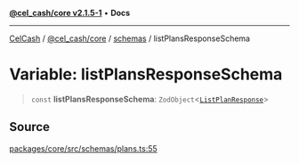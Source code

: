 [**@cel_cash/core v2.1.5-1**](../../README.md) • **Docs**

***

[CelCash](../../../../README.md) / [@cel\_cash/core](../../README.md) / [schemas](../README.md) / listPlansResponseSchema

# Variable: listPlansResponseSchema

> `const` **listPlansResponseSchema**: `ZodObject`\<[`ListPlanResponse`](../../index/type-aliases/ListPlanResponse.md)\>

## Source

[packages/core/src/schemas/plans.ts:55](https://github.com/Pyxlab/celcash/blob/9dbc7013720b05f34ded33140fbf1d827b403eea/packages/core/src/schemas/plans.ts#L55)
